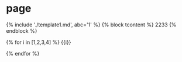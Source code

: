 # page

{% include './template1.md', abc='1' %}
{% block tcontent %}
2233
{% endblock %}

{% for i in [1,2,3,4] %}
 {{i}}
 
{% endfor %}